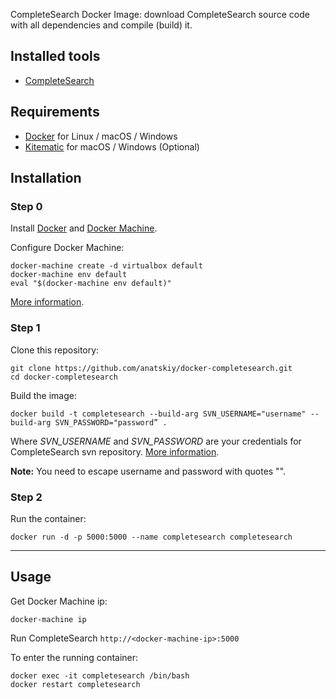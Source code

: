 CompleteSearch Docker Image: download CompleteSearch source code with all dependencies and compile (build) it.

## Installed tools

* [CompleteSearch](http://ad-wiki.informatik.uni-freiburg.de/completesearch)

## Requirements

* [Docker](https://docs.docker.com/installation/) for Linux / macOS / Windows
* [Kitematic](https://kitematic.com) for macOS / Windows (Optional)

## Installation

### Step 0

Install [Docker](https://docs.docker.com/installation/) and [Docker Machine](https://docs.docker.com/machine/install-machine/).

Configure Docker Machine:
```
docker-machine create -d virtualbox default
docker-machine env default
eval "$(docker-machine env default)"
```
[More information](https://docs.docker.com/machine/get-started/).

### Step 1

Clone this repository:
```
git clone https://github.com/anatskiy/docker-completesearch.git
cd docker-completesearch
```

Build the image:
```
docker build -t completesearch --build-arg SVN_USERNAME="username" --build-arg SVN_PASSWORD="password” .
```
Where *SVN_USERNAME* and *SVN_PASSWORD* are your credentials for CompleteSearch svn repository. [More information](http://ad-wiki.informatik.uni-freiburg.de/completesearch).

**Note:** You need to escape username and password with quotes "".

### Step 2

Run the container:
```
docker run -d -p 5000:5000 --name completesearch completesearch
```

---

## Usage

Get Docker Machine ip:
```
docker-machine ip
```

Run CompleteSearch `http://<docker-machine-ip>:5000`

To enter the running container:
```
docker exec -it completesearch /bin/bash
docker restart completesearch
```
